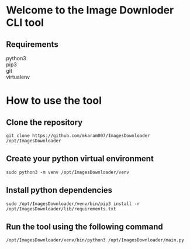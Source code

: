 # Welcome to the Image Downloder CLI tool
## Requirements
python3  
pip3  
git  
virtualenv  
# How to use the tool
## Clone the repository
```
git clone https://github.com/mkaram007/ImagesDownloader /opt/ImagesDownloader
```
## Create your python virtual environment
```
sudo python3 -m venv /opt/ImagesDownloader/venv
```
## Install python dependencies
```
sudo /opt/ImagesDownloader/venv/bin/pip3 install -r /opt/ImagesDownloader/lib/requirements.txt  
```

## Run the tool using the following command
```
/opt/ImagesDownloader/venv/bin/python3 /opt/ImagesDownloader/main.py
```
